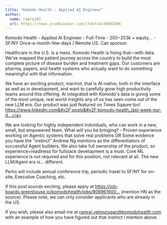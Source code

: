 ```yaml
---
title: "Komodo Health : Applied AI Engineer"
author:
  name: ramraj07
  url: https://news.ycombinator.com/item?id=45093366
---
```

Komodo Health - Applied AI Engineer - Full-Time - $200-$253k + equity... - SF&#x2F;NY Once-a-month-few-days &#x2F; Remote US. Can sponsor.

Healthcare in the U.S. is a mess. Komodo Health is fixing that—with data. We’ve mapped the patient journey across the country to build the most complete picture of disease burden and treatment gaps. Our customers are pharma, payers, and health systems who actually want to do something meaningful with that information.

We have an exciting product, marmot, that is AI-native, both in the interface as well as in development, and want to carefully grow high productivity teams around this offering. AI integrated with Komodo&#x27;s data is giving some of the most unique, real world insights any of us has seen come out of the new LLM era. Our product was just featured on Times Sqaure too! <a href="https:&#x2F;&#x2F;www.linkedin.com&#x2F;posts&#x2F;komodo-health_last-week-our-dragons-visited-the-nasdaq-activity-7366126037534957570-NpjN" rel="nofollow">https:&#x2F;&#x2F;www.linkedin.com&#x2F;posts&#x2F;komodo-health_last-week-our-d...</a>

We are looking for highly independent individuals, who can work in a new, small, but empowered team. What will you be bringing? - Proven experience working on Agentic systems that solve real problems OR Some evidence you have the &quot;instinct&quot; Andrew Ng mentions as the differentiators of successful Agent builders. We also take full ownership of the product, so experience+readiness for fullstack development is a must. Core ML experience is not required and for this position, not relevant at all. The new LLM&#x2F;Agent era is... different.

Perks will include annual conference trip, periodic travel to SF&#x2F;NY for on-site, Executive Coaching, etc.

If this post sounds exciting, please apply at <a href="https:&#x2F;&#x2F;job-boards.greenhouse.io&#x2F;komodohealth&#x2F;jobs&#x2F;8069616002" rel="nofollow">https:&#x2F;&#x2F;job-boards.greenhouse.io&#x2F;komodohealth&#x2F;jobs&#x2F;806961600...</a> (mention HN as the source). Please note, we can only consider applicants who are already in the US.

If you wish, please also email me at ramraj.velmurugan@komodohealth.com with an example of how you have figured out that instinct I mention above.
<JobApplication />
